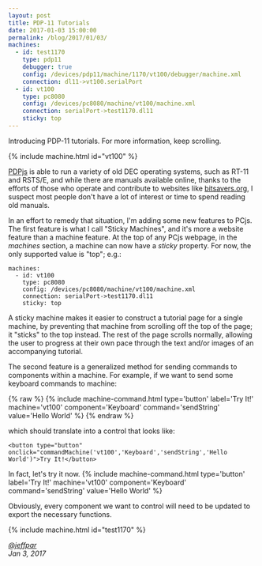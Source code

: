 ```yaml
---
layout: post
title: PDP-11 Tutorials
date: 2017-01-03 15:00:00
permalink: /blog/2017/01/03/
machines:
  - id: test1170
    type: pdp11
    debugger: true
    config: /devices/pdp11/machine/1170/vt100/debugger/machine.xml
    connection: dl11->vt100.serialPort
  - id: vt100
    type: pc8080
    config: /devices/pc8080/machine/vt100/machine.xml
    connection: serialPort->test1170.dl11
    sticky: top
---
```


Introducing PDP-11 tutorials.  For more information, keep scrolling.

{% include machine.html id="vt100" %}

[PDPjs](/devices/pdp11/machine/) is able to run a variety of old DEC operating systems, such as RT-11 and RSTS/E,
and while there are manuals available online, thanks to the efforts of those who operate and contribute to websites
like [bitsavers.org](http://bitsavers.org), I suspect most people don't have a lot of interest or time to spend
reading old manuals.

In an effort to remedy that situation, I'm adding some new features to PCjs.  The first feature is what I call
"Sticky Machines", and it's more a website feature than a machine feature.  At the top of any PCjs webpage, in the
*machines* section, a machine can now have a *sticky* property.  For now, the only supported value is "top"; e.g.:

	machines:
	  - id: vt100
		type: pc8080
		config: /devices/pc8080/machine/vt100/machine.xml
		connection: serialPort->test1170.dl11
		sticky: top

A sticky machine makes it easier to construct a tutorial page for a single machine, by preventing that machine from
scrolling off the top of the page; it "sticks" to the top instead.  The rest of the page scrolls normally, allowing the
user to progress at their own pace through the text and/or images of an accompanying tutorial.

The second feature is a generalized method for sending commands to components within a machine.  For example, if we
want to send some keyboard commands to machine:

{% raw %}
	{% include machine-command.html type='button' label='Try It!' machine='vt100' component='Keyboard' command='sendString' value='Hello World' %}
{% endraw %}

which should translate into a control that looks like:

	<button type="button" onclick="commandMachine('vt100','Keyboard','sendString','Hello World')">Try It!</button>

In fact, let's try it now. {% include machine-command.html type='button' label='Try It!' machine='vt100' component='Keyboard' command='sendString' value='Hello World' %}

Obviously, every component we want to control will need to be updated to export the necessary functions.

{% include machine.html id="test1170" %}

*[@jeffpar](http://twitter.com/jeffpar)*  
*Jan 3, 2017*
